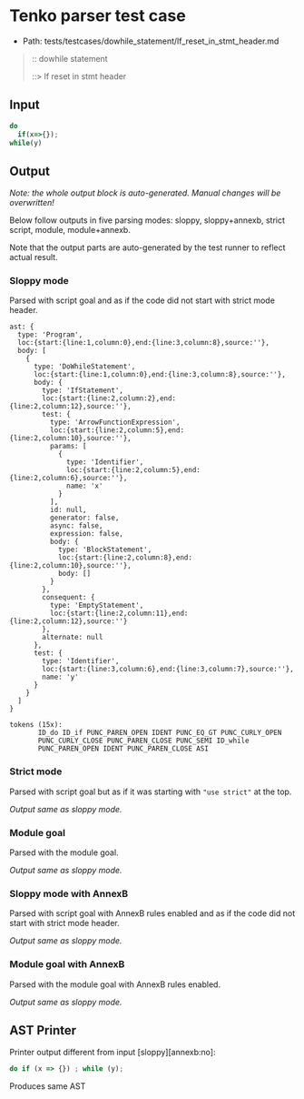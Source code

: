 # Tenko parser test case

- Path: tests/testcases/dowhile_statement/lf_reset_in_stmt_header.md

> :: dowhile statement
>
> ::> lf reset in stmt header
>
> 


## Input

`````js
do
  if(x=>{});
while(y)
`````

## Output

_Note: the whole output block is auto-generated. Manual changes will be overwritten!_

Below follow outputs in five parsing modes: sloppy, sloppy+annexb, strict script, module, module+annexb.

Note that the output parts are auto-generated by the test runner to reflect actual result.

### Sloppy mode

Parsed with script goal and as if the code did not start with strict mode header.

`````
ast: {
  type: 'Program',
  loc:{start:{line:1,column:0},end:{line:3,column:8},source:''},
  body: [
    {
      type: 'DoWhileStatement',
      loc:{start:{line:1,column:0},end:{line:3,column:8},source:''},
      body: {
        type: 'IfStatement',
        loc:{start:{line:2,column:2},end:{line:2,column:12},source:''},
        test: {
          type: 'ArrowFunctionExpression',
          loc:{start:{line:2,column:5},end:{line:2,column:10},source:''},
          params: [
            {
              type: 'Identifier',
              loc:{start:{line:2,column:5},end:{line:2,column:6},source:''},
              name: 'x'
            }
          ],
          id: null,
          generator: false,
          async: false,
          expression: false,
          body: {
            type: 'BlockStatement',
            loc:{start:{line:2,column:8},end:{line:2,column:10},source:''},
            body: []
          }
        },
        consequent: {
          type: 'EmptyStatement',
          loc:{start:{line:2,column:11},end:{line:2,column:12},source:''}
        },
        alternate: null
      },
      test: {
        type: 'Identifier',
        loc:{start:{line:3,column:6},end:{line:3,column:7},source:''},
        name: 'y'
      }
    }
  ]
}

tokens (15x):
       ID_do ID_if PUNC_PAREN_OPEN IDENT PUNC_EQ_GT PUNC_CURLY_OPEN
       PUNC_CURLY_CLOSE PUNC_PAREN_CLOSE PUNC_SEMI ID_while
       PUNC_PAREN_OPEN IDENT PUNC_PAREN_CLOSE ASI
`````

### Strict mode

Parsed with script goal but as if it was starting with `"use strict"` at the top.

_Output same as sloppy mode._

### Module goal

Parsed with the module goal.

_Output same as sloppy mode._

### Sloppy mode with AnnexB

Parsed with script goal with AnnexB rules enabled and as if the code did not start with strict mode header.

_Output same as sloppy mode._

### Module goal with AnnexB

Parsed with the module goal with AnnexB rules enabled.

_Output same as sloppy mode._

## AST Printer

Printer output different from input [sloppy][annexb:no]:

````js
do if (x => {}) ; while (y);
````

Produces same AST
